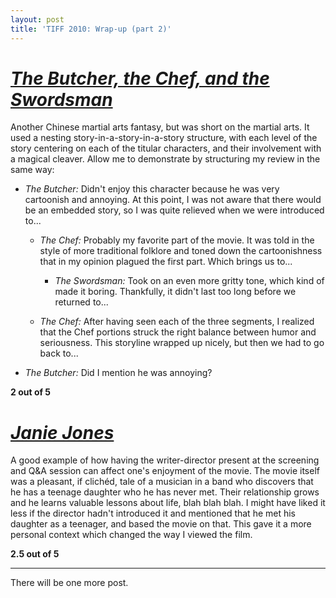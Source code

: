 ```yaml
---
layout: post
title: 'TIFF 2010: Wrap-up (part 2)'
---
```


# [_The Butcher, the Chef, and the Swordsman_](https://www.imdb.com/title/tt1722513/)
  
Another Chinese martial arts fantasy, but was short on the martial arts. It used a nesting story-in-a-story-in-a-story structure, with each level of the story centering on each of the titular characters, and their involvement with a magical cleaver. Allow me to demonstrate by structuring my review in the same way:  
  
- _The Butcher:_ Didn't enjoy this character because he was very cartoonish and annoying. At this point, I was not aware that there would be an embedded story, so I was quite relieved when we were introduced to...  

	- _The Chef:_ Probably my favorite part of the movie. It was told in the style of more traditional folklore and toned down the cartoonishness that in my opinion plagued the first part. Which brings us to...

		- _The Swordsman:_ Took on an even more gritty tone, which kind of made it boring. Thankfully, it didn't last too long before we returned to...

	- _The Chef:_ After having seen each of the three segments, I realized that the Chef portions struck the right balance between humor and seriousness. This storyline wrapped up nicely, but then we had to go back to...

- 	_The Butcher:_ Did I mention he was annoying?  
  
**2 out of 5**  
  
# [_Janie Jones_](https://www.imdb.com/title/tt1509130/)
  
A good example of how having the writer-director present at the screening and Q&A session can affect one's enjoyment of the movie. The movie itself was a pleasant, if clichéd, tale of a musician in a band who discovers that he has a teenage daughter who he has never met. Their relationship grows and he learns valuable lessons about life, blah blah blah. I might have liked it less if the director hadn't introduced it and mentioned that he met his daughter as a teenager, and based the movie on that. This gave it a more personal context which changed the way I viewed the film.  
  
**2.5 out of 5**

---

There will be one more post.
